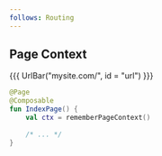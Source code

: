 ```yaml
---
follows: Routing
---
```


## Page Context

{{{ UrlBar("mysite.com/", id = "url") }}}

```kotlin 1,4 [code]
@Page
@Composable
fun IndexPage() {
    val ctx = rememberPageContext()
    
    /* ... */
}
```
